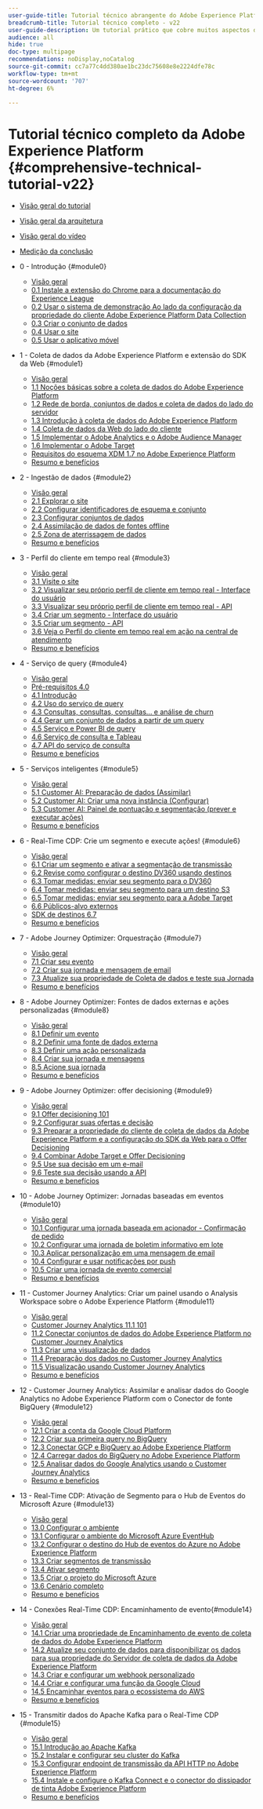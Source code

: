 ```yaml
---
user-guide-title: Tutorial técnico abrangente do Adobe Experience Platform - v22
breadcrumb-title: Tutorial técnico completo - v22
user-guide-description: Um tutorial prático que cobre muitos aspectos da Platform, inclusive conexões com sistemas de terceiros.
audience: all
hide: true
doc-type: multipage
recommendations: noDisplay,noCatalog
source-git-commit: cc7a77c4dd380ae1bc23dc75608e8e2224dfe78c
workflow-type: tm+mt
source-wordcount: '707'
ht-degree: 6%

---
```



# Tutorial técnico completo da Adobe Experience Platform {#comprehensive-technical-tutorial-v22}

+ [Visão geral do tutorial](/help/tutorial-comprehensive-technical-v22/overview.md)
+ [Visão geral da arquitetura](/help/tutorial-comprehensive-technical-v22/architecture.md)
+ [Visão geral do vídeo](/help/tutorial-comprehensive-technical-v22/videos.md)
+ [Medição da conclusão](/help/tutorial-comprehensive-technical-v22/completion.md)
+ 0 - Introdução {#module0}
   + [Visão geral](/help/tutorial-comprehensive-technical-v22/modules/module0/getting-started.md)
   + [0.1 Instale a extensão do Chrome para a documentação do Experience League](/help/tutorial-comprehensive-technical-v22/modules/module0/ex1.md)
   + [0.2 Usar o sistema de demonstração Ao lado da configuração da propriedade do cliente Adobe Experience Platform Data Collection](/help/tutorial-comprehensive-technical-v22/modules/module0/ex2.md)
   + [0.3 Criar o conjunto de dados](/help/tutorial-comprehensive-technical-v22/modules/module0/ex3.md)
   + [0.4 Usar o site](/help/tutorial-comprehensive-technical-v22/modules/module0/ex4.md)
   + [0.5 Usar o aplicativo móvel](/help/tutorial-comprehensive-technical-v22/modules/module0/ex5.md)

+ 1 - Coleta de dados da Adobe Experience Platform e extensão do SDK da Web {#module1}
   + [Visão geral](/help/tutorial-comprehensive-technical-v22/modules/module1/data-ingestion-launch-web-sdk.md)
   + [1.1 Noções básicas sobre a coleta de dados do Adobe Experience Platform](/help/tutorial-comprehensive-technical-v22/modules/module1/ex1.md)
   + [1.2 Rede de borda, conjuntos de dados e coleta de dados do lado do servidor](/help/tutorial-comprehensive-technical-v22/modules/module1/ex2.md)
   + [1.3 Introdução à coleta de dados do Adobe Experience Platform](/help/tutorial-comprehensive-technical-v22/modules/module1/ex3.md)
   + [1.4 Coleta de dados da Web do lado do cliente](/help/tutorial-comprehensive-technical-v22/modules/module1/ex4.md)
   + [1.5 Implementar o Adobe Analytics e o Adobe Audience Manager](/help/tutorial-comprehensive-technical-v22/modules/module1/ex5.md)
   + [1.6 Implementar o Adobe Target](/help/tutorial-comprehensive-technical-v22/modules/module1/ex6.md)
   + [Requisitos do esquema XDM 1.7 no Adobe Experience Platform](/help/tutorial-comprehensive-technical-v22/modules/module1/ex7.md)
   + [Resumo e benefícios](/help/tutorial-comprehensive-technical-v22/modules/module1/summary.md)
+ 2 - Ingestão de dados {#module2}
   + [Visão geral](/help/tutorial-comprehensive-technical-v22/modules/module2/data-ingestion.md)
   + [2.1 Explorar o site](/help/tutorial-comprehensive-technical-v22/modules/module2/ex1.md)
   + [2.2 Configurar identificadores de esquema e conjunto](/help/tutorial-comprehensive-technical-v22/modules/module2/ex2.md)
   + [2.3 Configurar conjuntos de dados](/help/tutorial-comprehensive-technical-v22/modules/module2/ex3.md)
   + [2.4 Assimilação de dados de fontes offline](/help/tutorial-comprehensive-technical-v22/modules/module2/ex4.md)
   + [2.5 Zona de aterrissagem de dados](/help/tutorial-comprehensive-technical-v22/modules/module2/ex5.md)
   + [Resumo e benefícios](/help/tutorial-comprehensive-technical-v22/modules/module2/summary.md)
+ 3 - Perfil do cliente em tempo real {#module3}
   + [Visão geral](/help/tutorial-comprehensive-technical-v22/modules/module3/real-time-customer-profile.md)
   + [3.1 Visite o site](/help/tutorial-comprehensive-technical-v22/modules/module3/ex1.md)
   + [3.2 Visualizar seu próprio perfil de cliente em tempo real - Interface do usuário](/help/tutorial-comprehensive-technical-v22/modules/module3/ex2.md)
   + [3.3 Visualizar seu próprio perfil de cliente em tempo real - API](/help/tutorial-comprehensive-technical-v22/modules/module3/ex3.md)
   + [3.4 Criar um segmento - Interface do usuário](/help/tutorial-comprehensive-technical-v22/modules/module3/ex4.md)
   + [3.5 Criar um segmento - API](/help/tutorial-comprehensive-technical-v22/modules/module3/ex5.md)
   + [3.6 Veja o Perfil do cliente em tempo real em ação na central de atendimento](/help/tutorial-comprehensive-technical-v22/modules/module3/ex6.md)
   + [Resumo e benefícios](/help/tutorial-comprehensive-technical-v22/modules/module3/summary.md)
+ 4 - Serviço de query {#module4}
   + [Visão geral](/help/tutorial-comprehensive-technical-v22/modules/module4/query-service.md)
   + [Pré-requisitos 4.0](/help/tutorial-comprehensive-technical-v22/modules/module4/ex0.md)
   + [4.1 Introdução](/help/tutorial-comprehensive-technical-v22/modules/module4/ex1.md)
   + [4.2 Uso do serviço de query](/help/tutorial-comprehensive-technical-v22/modules/module4/ex2.md)
   + [4.3 Consultas, consultas, consultas... e análise de churn](/help/tutorial-comprehensive-technical-v22/modules/module4/ex3.md)
   + [4.4 Gerar um conjunto de dados a partir de um query](/help/tutorial-comprehensive-technical-v22/modules/module4/ex4.md)
   + [4.5 Serviço e Power BI de query](/help/tutorial-comprehensive-technical-v22/modules/module4/ex5.md)
   + [4.6 Serviço de consulta e Tableau](/help/tutorial-comprehensive-technical-v22/modules/module4/ex6.md)
   + [4.7 API do serviço de consulta](/help/tutorial-comprehensive-technical-v22/modules/module4/ex7.md)
   + [Resumo e benefícios](/help/tutorial-comprehensive-technical-v22/modules/module4/summary.md)
+ 5 - Serviços inteligentes {#module5}
   + [Visão geral](/help/tutorial-comprehensive-technical-v22/modules/module5/intelligent-services.md)
   + [5.1 Customer AI: Preparação de dados (Assimilar)](/help/tutorial-comprehensive-technical-v22/modules/module5/ex1.md)
   + [5.2 Customer AI: Criar uma nova instância (Configurar)](/help/tutorial-comprehensive-technical-v22/modules/module5/ex2.md)
   + [5.3 Customer AI: Painel de pontuação e segmentação (prever e executar ações)](/help/tutorial-comprehensive-technical-v22/modules/module5/ex3.md)
   + [Resumo e benefícios](/help/tutorial-comprehensive-technical-v22/modules/module5/summary.md)
+ 6 - Real-Time CDP: Crie um segmento e execute ações! {#module6}
   + [Visão geral](/help/tutorial-comprehensive-technical-v22/modules/module6/real-time-cdp-build-a-segment-take-action.md)
   + [6.1 Criar um segmento e ativar a segmentação de transmissão](/help/tutorial-comprehensive-technical-v22/modules/module6/ex1.md)
   + [6.2 Revise como configurar o destino DV360 usando destinos](/help/tutorial-comprehensive-technical-v22/modules/module6/ex2.md)
   + [6.3 Tomar medidas: enviar seu segmento para o DV360](/help/tutorial-comprehensive-technical-v22/modules/module6/ex3.md)
   + [6.4 Tomar medidas: enviar seu segmento para um destino S3](/help/tutorial-comprehensive-technical-v22/modules/module6/ex4.md)
   + [6.5 Tomar medidas: enviar seu segmento para a Adobe Target](/help/tutorial-comprehensive-technical-v22/modules/module6/ex5.md)
   + [6.6 Públicos-alvo externos](/help/tutorial-comprehensive-technical-v22/modules/module6/ex6.md)
   + [SDK de destinos 6.7](/help/tutorial-comprehensive-technical-v22/modules/module6/ex7.md)
   + [Resumo e benefícios](/help/tutorial-comprehensive-technical-v22/modules/module6/summary.md)
+ 7 - Adobe Journey Optimizer: Orquestração {#module7}
   + [Visão geral](/help/tutorial-comprehensive-technical-v22/modules/module7/journey-orchestration-create-account.md)
   + [7.1 Criar seu evento](/help/tutorial-comprehensive-technical-v22/modules/module7/ex1.md)
   + [7.2 Criar sua jornada e mensagem de email](/help/tutorial-comprehensive-technical-v22/modules/module7/ex2.md)
   + [7.3 Atualize sua propriedade de Coleta de dados e teste sua Jornada](/help/tutorial-comprehensive-technical-v22/modules/module7/ex3.md)
   + [Resumo e benefícios](/help/tutorial-comprehensive-technical-v22/modules/module7/summary.md)
+ 8 - Adobe Journey Optimizer: Fontes de dados externas e ações personalizadas {#module8}
   + [Visão geral](/help/tutorial-comprehensive-technical-v22/modules/module8/journey-orchestration-external-weather-api-sms.md)
   + [8.1 Definir um evento](/help/tutorial-comprehensive-technical-v22/modules/module8/ex1.md)
   + [8.2 Definir uma fonte de dados externa](/help/tutorial-comprehensive-technical-v22/modules/module8/ex2.md)
   + [8.3 Definir uma ação personalizada](/help/tutorial-comprehensive-technical-v22/modules/module8/ex3.md)
   + [8.4 Criar sua jornada e mensagens](/help/tutorial-comprehensive-technical-v22/modules/module8/ex4.md)
   + [8.5 Acione sua jornada](/help/tutorial-comprehensive-technical-v22/modules/module8/ex5.md)
   + [Resumo e benefícios](/help/tutorial-comprehensive-technical-v22/modules/module8/summary.md)
+ 9 - Adobe Journey Optimizer: offer decisioning {#module9}
   + [Visão geral](/help/tutorial-comprehensive-technical-v22/modules/module9/offer-decisioning.md)
   + [9.1 Offer decisioning 101](/help/tutorial-comprehensive-technical-v22/modules/module9/ex1.md)
   + [9.2 Configurar suas ofertas e decisão](/help/tutorial-comprehensive-technical-v22/modules/module9/ex2.md)
   + [9.3 Preparar a propriedade do cliente de coleta de dados da Adobe Experience Platform e a configuração do SDK da Web para o Offer Decisioning](/help/tutorial-comprehensive-technical-v22/modules/module9/ex3.md)
   + [9.4 Combinar Adobe Target e Offer Decisioning](/help/tutorial-comprehensive-technical-v22/modules/module9/ex4.md)
   + [9.5 Use sua decisão em um e-mail](/help/tutorial-comprehensive-technical-v22/modules/module9/ex5.md)
   + [9.6 Teste sua decisão usando a API](/help/tutorial-comprehensive-technical-v22/modules/module9/ex6.md)
   + [Resumo e benefícios](/help/tutorial-comprehensive-technical-v22/modules/module9/summary.md)
+ 10 - Adobe Journey Optimizer: Jornadas baseadas em eventos {#module10}
   + [Visão geral](/help/tutorial-comprehensive-technical-v22/modules/module10/journeyoptimizer.md)
   + [10.1 Configurar uma jornada baseada em acionador - Confirmação de pedido](/help/tutorial-comprehensive-technical-v22/modules/module10/ex1.md)
   + [10.2 Configurar uma jornada de boletim informativo em lote](/help/tutorial-comprehensive-technical-v22/modules/module10/ex2.md)
   + [10.3 Aplicar personalização em uma mensagem de email](/help/tutorial-comprehensive-technical-v22/modules/module10/ex3.md)
   + [10.4 Configurar e usar notificações por push](/help/tutorial-comprehensive-technical-v22/modules/module10/ex4.md)
   + [10.5 Criar uma jornada de evento comercial](/help/tutorial-comprehensive-technical-v22/modules/module10/ex5.md)
   + [Resumo e benefícios](/help/tutorial-comprehensive-technical-v22/modules/module10/summary.md)
+ 11 - Customer Journey Analytics: Criar um painel usando o Analysis Workspace sobre o Adobe Experience Platform {#module11}
   + [Visão geral](/help/tutorial-comprehensive-technical-v22/modules/module11/customer-journey-analytics-build-a-dashboard.md)
   + [Customer Journey Analytics 11.1 101](/help/tutorial-comprehensive-technical-v22/modules/module11/ex1.md)
   + [11.2 Conectar conjuntos de dados do Adobe Experience Platform no Customer Journey Analytics](/help/tutorial-comprehensive-technical-v22/modules/module11/ex2.md)
   + [11.3 Criar uma visualização de dados](/help/tutorial-comprehensive-technical-v22/modules/module11/ex3.md)
   + [11.4 Preparação dos dados no Customer Journey Analytics](/help/tutorial-comprehensive-technical-v22/modules/module11/ex4.md)
   + [11.5 Visualização usando Customer Journey Analytics](/help/tutorial-comprehensive-technical-v22/modules/module11/ex5.md)
   + [Resumo e benefícios](/help/tutorial-comprehensive-technical-v22/modules/module11/summary.md)
+ 12 - Customer Journey Analytics: Assimilar e analisar dados do Google Analytics no Adobe Experience Platform com o Conector de fonte BigQuery {#module12}
   + [Visão geral](/help/tutorial-comprehensive-technical-v22/modules/module12/customer-journey-analytics-bigquery-gcp.md)
   + [12.1 Criar a conta da Google Cloud Platform](/help/tutorial-comprehensive-technical-v22/modules/module12/ex1.md)
   + [12.2 Criar sua primeira query no BigQuery](/help/tutorial-comprehensive-technical-v22/modules/module12/ex2.md)
   + [12.3 Conectar GCP e BigQuery ao Adobe Experience Platform](/help/tutorial-comprehensive-technical-v22/modules/module12/ex3.md)
   + [12.4 Carregar dados do BigQuery no Adobe Experience Platform](/help/tutorial-comprehensive-technical-v22/modules/module12/ex4.md)
   + [12.5 Analisar dados do Google Analytics usando o Customer Journey Analytics](/help/tutorial-comprehensive-technical-v22/modules/module12/ex5.md)
   + [Resumo e benefícios](/help/tutorial-comprehensive-technical-v22/modules/module12/summary.md)
+ 13 - Real-Time CDP: Ativação de Segmento para o Hub de Eventos do Microsoft Azure {#module13}
   + [Visão geral](/help/tutorial-comprehensive-technical-v22/modules/module13/segment-activation-microsoft-azure-eventhub.md)
   + [13.0 Configurar o ambiente](/help/tutorial-comprehensive-technical-v22/modules/module13/ex0.md)
   + [13.1 Configurar o ambiente do Microsoft Azure EventHub](/help/tutorial-comprehensive-technical-v22/modules/module13/ex1.md)
   + [13.2 Configurar o destino do Hub de eventos do Azure no Adobe Experience Platform](/help/tutorial-comprehensive-technical-v22/modules/module13/ex2.md)
   + [13.3 Criar segmentos de transmissão](/help/tutorial-comprehensive-technical-v22/modules/module13/ex3.md)
   + [13.4 Ativar segmento](/help/tutorial-comprehensive-technical-v22/modules/module13/ex4.md)
   + [13.5 Criar o projeto do Microsoft Azure](/help/tutorial-comprehensive-technical-v22/modules/module13/ex5.md)
   + [13.6 Cenário completo](/help/tutorial-comprehensive-technical-v22/modules/module13/ex6.md)
   + [Resumo e benefícios](/help/tutorial-comprehensive-technical-v22/modules/module13/summary.md)
+ 14 - Conexões Real-Time CDP: Encaminhamento de evento{#module14}
   + [Visão geral](/help/tutorial-comprehensive-technical-v22/modules/module14/aep-data-collection-ssf.md)
   + [14.1 Criar uma propriedade de Encaminhamento de evento de coleta de dados do Adobe Experience Platform](/help/tutorial-comprehensive-technical-v22/modules/module14/ex1.md)
   + [14.2 Atualize seu conjunto de dados para disponibilizar os dados para sua propriedade do Servidor de coleta de dados da Adobe Experience Platform](/help/tutorial-comprehensive-technical-v22/modules/module14/ex2.md)
   + [14.3 Criar e configurar um webhook personalizado](/help/tutorial-comprehensive-technical-v22/modules/module14/ex3.md)
   + [14.4 Criar e configurar uma função da Google Cloud](/help/tutorial-comprehensive-technical-v22/modules/module14/ex4.md)
   + [14.5 Encaminhar eventos para o ecossistema do AWS](/help/tutorial-comprehensive-technical-v22/modules/module14/ex5.md)
   + [Resumo e benefícios](/help/tutorial-comprehensive-technical-v22/modules/module14/summary.md)
+ 15 - Transmitir dados do Apache Kafka para o Real-Time CDP {#module15}
   + [Visão geral](/help/tutorial-comprehensive-technical-v22/modules/module15/aep-apache-kafka.md)
   + [15.1 Introdução ao Apache Kafka](/help/tutorial-comprehensive-technical-v22/modules/module15/ex1.md)
   + [15.2 Instalar e configurar seu cluster do Kafka](/help/tutorial-comprehensive-technical-v22/modules/module15/ex2.md)
   + [15.3 Configurar endpoint de transmissão da API HTTP no Adobe Experience Platform](/help/tutorial-comprehensive-technical-v22/modules/module15/ex3.md)
   + [15.4 Instale e configure o Kafka Connect e o conector do dissipador de tinta Adobe Experience Platform](/help/tutorial-comprehensive-technical-v22/modules/module15/ex4.md)
   + [Resumo e benefícios](/help/tutorial-comprehensive-technical-v22/modules/module15/summary.md)
